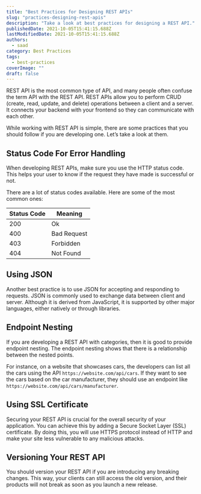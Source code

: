 ```yaml
---
title: "Best Practices for Designing REST APIs"
slug: "practices-designing-rest-apis"
description: "Take a look at best practices for designing a REST API."
publishedDate: 2021-10-05T15:41:15.688Z
lastModifiedDate: 2021-10-05T15:41:15.688Z
authors:
  - saad
category: Best Practices
tags:
  - best-practices
coverImage: ""
draft: false
---
```


<Lead>
REST API is the most common type of API, and many people often confuse the term API with the REST API. REST APIs allow you to perform CRUD (create, read, update, and delete) operations between a client and a server. It connects your backend with your frontend so they can communicate with each other.
</Lead>

While working with REST API is simple, there are some practices that you should follow if you are developing one. Let’s take a look at them.

## Status Code For Error Handling

When developing REST APIs, make sure you use the HTTP status code. This helps your user to know if the request they have made is successful or not.

There are a lot of status codes available. Here are some of the most common ones:

| Status Code | Meaning     |
| ----------- | ----------- |
| 200         | Ok          |
| 400         | Bad Request |
| 403         | Forbidden   |
| 404         | Not Found   |

## Using JSON

Another best practice is to use JSON for accepting and responding to requests. JSON is commonly used to exchange data between client and server. Although it is derived from JavaScript, it is supported by other major languages, either natively or through libraries.

## Endpoint Nesting

If you are developing a REST API with categories, then it is good to provide endpoint nesting. The endpoint nesting shows that there is a relationship between the nested points.

For instance, on a website that showcases cars, the developers can list all the cars using the API `https://website.com/api/cars`. If they want to see the cars based on the car manufacturer, they should use an endpoint like `https://website.com/api/cars/manufacturer`.

## Using SSL Certificate

Securing your REST API is crucial for the overall security of your application. You can achieve this by adding a Secure Socket Layer (SSL) certificate. By doing this, you will use HTTPS protocol instead of HTTP and make your site less vulnerable to any malicious attacks.

## Versioning Your REST API

You should version your REST API if you are introducing any breaking changes. This way, your clients can still access the old version, and their products will not break as soon as you launch a new release.
